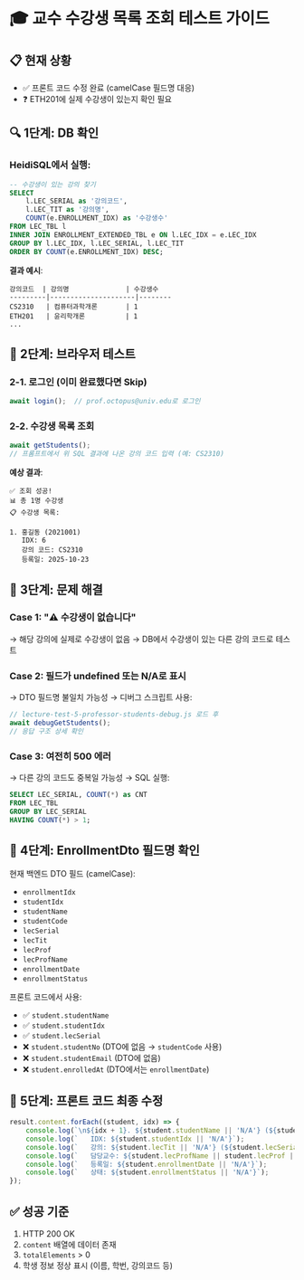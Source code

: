 # 🎓 교수 수강생 목록 조회 테스트 가이드

## 📋 현재 상황
- ✅ 프론트 코드 수정 완료 (camelCase 필드명 대응)
- ❓ ETH201에 실제 수강생이 있는지 확인 필요

## 🔍 1단계: DB 확인

### HeidiSQL에서 실행:
```sql
-- 수강생이 있는 강의 찾기
SELECT 
    l.LEC_SERIAL as '강의코드',
    l.LEC_TIT as '강의명',
    COUNT(e.ENROLLMENT_IDX) as '수강생수'
FROM LEC_TBL l
INNER JOIN ENROLLMENT_EXTENDED_TBL e ON l.LEC_IDX = e.LEC_IDX
GROUP BY l.LEC_IDX, l.LEC_SERIAL, l.LEC_TIT
ORDER BY COUNT(e.ENROLLMENT_IDX) DESC;
```

**결과 예시**:
```
강의코드  | 강의명              | 수강생수
---------|---------------------|--------
CS2310   | 컴퓨터과학개론       | 1
ETH201   | 윤리학개론          | 1
...
```

## 🧪 2단계: 브라우저 테스트

### 2-1. 로그인 (이미 완료했다면 Skip)
```javascript
await login();  // prof.octopus@univ.edu로 로그인
```

### 2-2. 수강생 목록 조회
```javascript
await getStudents();
// 프롬프트에서 위 SQL 결과에 나온 강의 코드 입력 (예: CS2310)
```

**예상 결과**:
```
✅ 조회 성공!
📊 총 1명 수강생
📋 수강생 목록:

1. 홍길동 (2021001)
   IDX: 6
   강의 코드: CS2310
   등록일: 2025-10-23
```

## 🐛 3단계: 문제 해결

### Case 1: "⚠️ 수강생이 없습니다"
→ 해당 강의에 실제로 수강생이 없음
→ DB에서 수강생이 있는 다른 강의 코드로 테스트

### Case 2: 필드가 undefined 또는 N/A로 표시
→ DTO 필드명 불일치 가능성
→ 디버그 스크립트 사용:

```javascript
// lecture-test-5-professor-students-debug.js 로드 후
await debugGetStudents();
// 응답 구조 상세 확인
```

### Case 3: 여전히 500 에러
→ 다른 강의 코드도 중복일 가능성
→ SQL 실행:
```sql
SELECT LEC_SERIAL, COUNT(*) as CNT
FROM LEC_TBL
GROUP BY LEC_SERIAL
HAVING COUNT(*) > 1;
```

## 📝 4단계: EnrollmentDto 필드명 확인

현재 백엔드 DTO 필드 (camelCase):
- `enrollmentIdx`
- `studentIdx`
- `studentName`
- `studentCode`
- `lecSerial`
- `lecTit`
- `lecProf`
- `lecProfName`
- `enrollmentDate`
- `enrollmentStatus`

프론트 코드에서 사용:
- ✅ `student.studentName`
- ✅ `student.studentIdx`
- ✅ `student.lecSerial`
- ❌ `student.studentNo` (DTO에 없음 → `studentCode` 사용)
- ❌ `student.studentEmail` (DTO에 없음)
- ❌ `student.enrolledAt` (DTO에서는 `enrollmentDate`)

## 🔧 5단계: 프론트 코드 최종 수정

```javascript
result.content.forEach((student, idx) => {
    console.log(`\n${idx + 1}. ${student.studentName || 'N/A'} (${student.studentCode || 'N/A'})`);
    console.log(`   IDX: ${student.studentIdx || 'N/A'}`);
    console.log(`   강의: ${student.lecTit || 'N/A'} (${student.lecSerial || 'N/A'})`);
    console.log(`   담당교수: ${student.lecProfName || student.lecProf || 'N/A'}`);
    console.log(`   등록일: ${student.enrollmentDate || 'N/A'}`);
    console.log(`   상태: ${student.enrollmentStatus || 'N/A'}`);
});
```

## ✅ 성공 기준

1. HTTP 200 OK
2. `content` 배열에 데이터 존재
3. `totalElements` > 0
4. 학생 정보 정상 표시 (이름, 학번, 강의코드 등)
